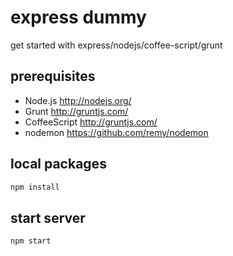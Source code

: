 express dummy
==============

get started with express/nodejs/coffee-script/grunt

prerequisites
--------------

- Node.js http://nodejs.org/
- Grunt http://gruntjs.com/
- CoffeeScript http://gruntjs.com/
- nodemon https://github.com/remy/nodemon

local packages
--------------
```bash
npm install
```

start server
--------------
```bash
npm start
```
